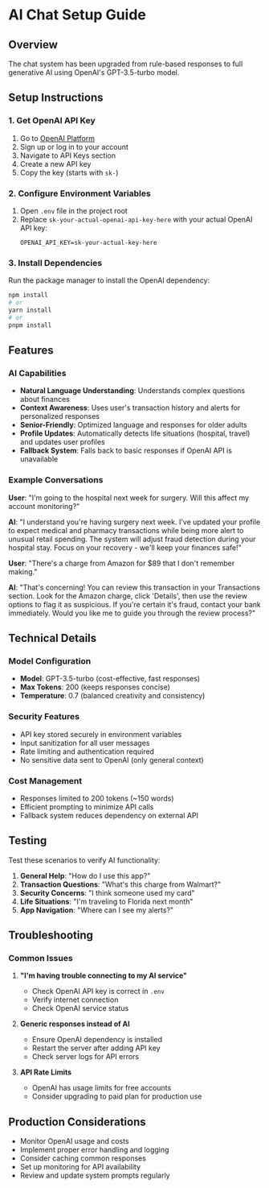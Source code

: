 # AI Chat Setup Guide

## Overview
The chat system has been upgraded from rule-based responses to full generative AI using OpenAI's GPT-3.5-turbo model.

## Setup Instructions

### 1. Get OpenAI API Key
1. Go to [OpenAI Platform](https://platform.openai.com/)
2. Sign up or log in to your account
3. Navigate to API Keys section
4. Create a new API key
5. Copy the key (starts with `sk-`)

### 2. Configure Environment Variables
1. Open `.env` file in the project root
2. Replace `sk-your-actual-openai-api-key-here` with your actual OpenAI API key:
   ```
   OPENAI_API_KEY=sk-your-actual-key-here
   ```

### 3. Install Dependencies
Run the package manager to install the OpenAI dependency:
```bash
npm install
# or
yarn install
# or
pnpm install
```

## Features

### AI Capabilities
- **Natural Language Understanding**: Understands complex questions about finances
- **Context Awareness**: Uses user's transaction history and alerts for personalized responses
- **Senior-Friendly**: Optimized language and responses for older adults
- **Profile Updates**: Automatically detects life situations (hospital, travel) and updates user profiles
- **Fallback System**: Falls back to basic responses if OpenAI API is unavailable

### Example Conversations

**User**: "I'm going to the hospital next week for surgery. Will this affect my account monitoring?"

**AI**: "I understand you're having surgery next week. I've updated your profile to expect medical and pharmacy transactions while being more alert to unusual retail spending. The system will adjust fraud detection during your hospital stay. Focus on your recovery - we'll keep your finances safe!"

**User**: "There's a charge from Amazon for $89 that I don't remember making."

**AI**: "That's concerning! You can review this transaction in your Transactions section. Look for the Amazon charge, click 'Details', then use the review options to flag it as suspicious. If you're certain it's fraud, contact your bank immediately. Would you like me to guide you through the review process?"

## Technical Details

### Model Configuration
- **Model**: GPT-3.5-turbo (cost-effective, fast responses)
- **Max Tokens**: 200 (keeps responses concise)
- **Temperature**: 0.7 (balanced creativity and consistency)

### Security Features
- API key stored securely in environment variables
- Input sanitization for all user messages
- Rate limiting and authentication required
- No sensitive data sent to OpenAI (only general context)

### Cost Management
- Responses limited to 200 tokens (~150 words)
- Efficient prompting to minimize API calls
- Fallback system reduces dependency on external API

## Testing

Test these scenarios to verify AI functionality:

1. **General Help**: "How do I use this app?"
2. **Transaction Questions**: "What's this charge from Walmart?"
3. **Security Concerns**: "I think someone used my card"
4. **Life Situations**: "I'm traveling to Florida next month"
5. **App Navigation**: "Where can I see my alerts?"

## Troubleshooting

### Common Issues

1. **"I'm having trouble connecting to my AI service"**
   - Check OpenAI API key is correct in `.env`
   - Verify internet connection
   - Check OpenAI service status

2. **Generic responses instead of AI**
   - Ensure OpenAI dependency is installed
   - Restart the server after adding API key
   - Check server logs for API errors

3. **API Rate Limits**
   - OpenAI has usage limits for free accounts
   - Consider upgrading to paid plan for production use

## Production Considerations

- Monitor OpenAI usage and costs
- Implement proper error handling and logging
- Consider caching common responses
- Set up monitoring for API availability
- Review and update system prompts regularly